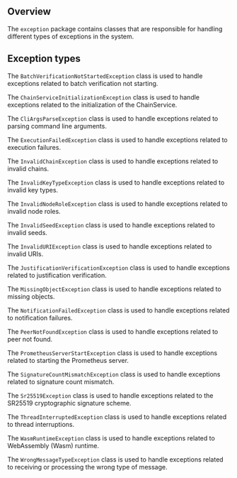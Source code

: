 ## Overview
The `exception` package contains classes that are responsible for handling different types of exceptions in the system.

## Exception types

The `BatchVerificationNotStartedException` class is used to handle exceptions related to batch verification not starting.

The `ChainServiceInitializationException` class is used to handle exceptions related to the initialization of the ChainService.

The `CliArgsParseException` class is used to handle exceptions related to parsing command line arguments.

The `ExecutionFailedException` class is used to handle exceptions related to execution failures.

The `InvalidChainException` class is used to handle exceptions related to invalid chains.

The `InvalidKeyTypeException` class is used to handle exceptions related to invalid key types.

The `InvalidNodeRoleException` class is used to handle exceptions related to invalid node roles.

The `InvalidSeedException` class is used to handle exceptions related to invalid seeds.

The `InvalidURIException` class is used to handle exceptions related to invalid URIs.

The `JustificationVerificationException` class is used to handle exceptions related to justification verification.

The `MissingObjectException` class is used to handle exceptions related to missing objects.

The `NotificationFailedException` class is used to handle exceptions related to notification failures.

The `PeerNotFoundException` class is used to handle exceptions related to peer not found.

The `PrometheusServerStartException` class is used to handle exceptions related to starting the Prometheus server.

The `SignatureCountMismatchException` class is used to handle exceptions related to signature count mismatch.

The `Sr25519Exception` class is used to handle exceptions related to the SR25519 cryptographic signature scheme.

The `ThreadInterruptedException` class is used to handle exceptions related to thread interruptions.

The `WasmRuntimeException` class is used to handle exceptions related to WebAssembly (Wasm) runtime.

The `WrongMessageTypeException` class is used to handle exceptions related to receiving or processing the wrong type of message.
